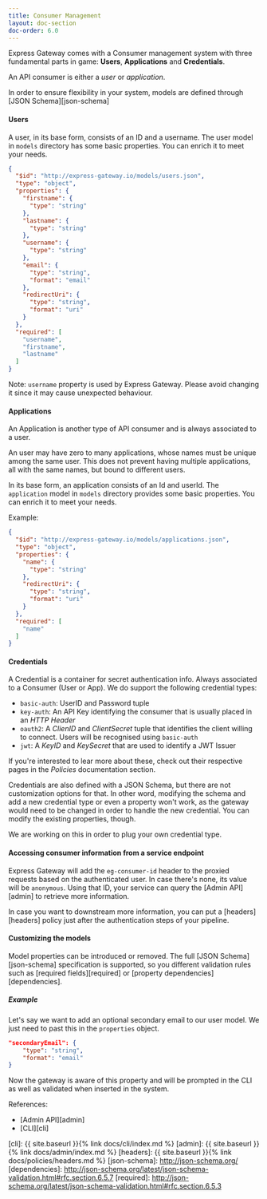 ```yaml
---
title: Consumer Management
layout: doc-section
doc-order: 6.0
---
```


Express Gateway comes with a Consumer management system with three fundamental parts in game: **Users**,
**Applications** and **Credentials**.

An API consumer is either a _user_ or _application_.

In order to ensure flexibility in your system, models are defined through [JSON Schema][json-schema]

#### Users
A user, in its base form, consists of an ID and a username. The user model in `models` directory has some basic
properties. You can enrich it to meet your needs.

```json
{
  "$id": "http://express-gateway.io/models/users.json",
  "type": "object",
  "properties": {
    "firstname": {
      "type": "string"
    },
    "lastname": {
      "type": "string"
    },
    "username": {
      "type": "string"
    },
    "email": {
      "type": "string",
      "format": "email"
    },
    "redirectUri": {
      "type": "string",
      "format": "uri"
    }
  },
  "required": [
    "username",
    "firstname",
    "lastname"
  ]
}
```

Note:
`username` property is used by Express Gateway. Please avoid changing it since it may cause unexpected behaviour.

#### Applications
An Application is another type of API consumer and is always associated to a user.

An user may have zero to many applications, whose names must be unique among the same user. This does not prevent
having multiple applications, all with the same names, but bound to different users.

In its base form, an application consists of an Id and userId. The `application` model in `models` directory provides
some basic properties. You can enrich it to meet your needs.

Example:

```json
{
  "$id": "http://express-gateway.io/models/applications.json",
  "type": "object",
  "properties": {
    "name": {
      "type": "string"
    },
    "redirectUri": {
      "type": "string",
      "format": "uri"
    }
  },
  "required": [
    "name"
  ]
}
```

#### Credentials
A Credential is a container for secret authentication info. Always associated to a Consumer (User or App).
We do support the following credential types:

- `basic-auth`: UserID and Password tuple
- `key-auth`: An API Key identifying the consumer that is usually placed in an _HTTP Header_
- `oauth2`: A _ClienID_ and _ClientSecret_ tuple that identifies the client willing to connect. Users will be
            recognised using `basic-auth`
- `jwt`: A _KeyID_ and _KeySecret_ that are used to identify a JWT Issuer

If you're interested to lear more about these, check out their respective pages in the *Policies* documentation section.

Credentials are also defined with a JSON Schema, but there are not customization options for that. In other word,
modifying the schema and add a new credential type or even a property won't work, as the gateway would need to be changed
in order to handle the new credential. You can modify the existing properties, though.

We are working on this in order to plug your own credential type.

#### Accessing consumer information from a service endpoint

Express Gateway will add the `eg-consumer-id` header to the proxied requests based on the authenticated user. In case
there's none, its value will be `anonymous`. Using that ID, your service can query the [Admin API][admin] to retrieve
more information.

In case you want to downstream more information, you can put a [headers][headers] policy just after the authentication
steps of your pipeline.

#### Customizing the models

Model properties can be introduced or removed. The full [JSON Schema][json-schema] specification is supported, so you
different validation rules such as [required fields][required] or [property dependencies][dependencies].

##### Example

Let's say we want to add an optional secondary email to our user model. We just need to past this in the `properties`
object.

```json
"secondaryEmail": {
    "type": "string",
    "format": "email"
}
```

Now the gateway is aware of this property and will be prompted in the CLI as well as validated when inserted in the
system.

References:
* [Admin API][admin]
* [CLI][cli]

[cli]: {{ site.baseurl }}{% link docs/cli/index.md %}
[admin]: {{ site.baseurl }}{% link docs/admin/index.md %}
[headers]: {{ site.baseurl }}{% link docs/policies/headers.md %}
[json-schema]: http://json-schema.org/
[dependencies]: http://json-schema.org/latest/json-schema-validation.html#rfc.section.6.5.7
[required]: http://json-schema.org/latest/json-schema-validation.html#rfc.section.6.5.3
